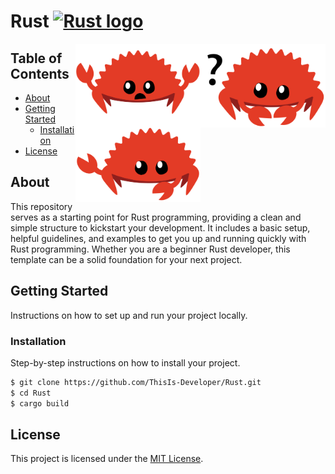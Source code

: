 # Rust [<img alt="Rust logo" width="30" src="assets/rust">](https://www.rust-lang.org/)

<img align="right" alt="Rust logo" width="200" src="assets/rust-1.svg">
<img align="right" alt="Rust Logo" width="200" src="assets/rust-2.svg">
<img align="right" alt="Rust Logo" width="200" src="assets/rust-3.svg">

## Table of Contents

- [About](#about)
- [Getting Started](#getting-started)
  - [Installation](#installation)
- [License](#license)

## About

This repository serves as a starting point for Rust programming, providing a clean and simple structure to kickstart your development. It includes a basic setup, helpful guidelines, and examples to get you up and running quickly with Rust programming. Whether you are a beginner Rust developer, this template can be a solid foundation for your next project.

## Getting Started

Instructions on how to set up and run your project locally.

### Installation

Step-by-step instructions on how to install your project.

```bash
$ git clone https://github.com/ThisIs-Developer/Rust.git
$ cd Rust
$ cargo build
```

## License

This project is licensed under the [MIT License](LICENSE.md).

